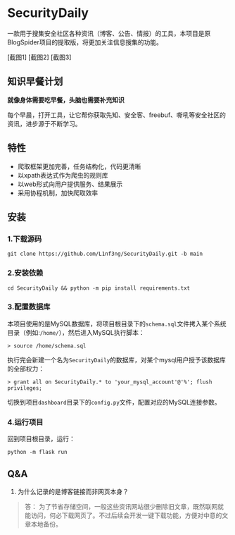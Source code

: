 # SecurityDaily
一款用于搜集安全社区各种资讯（博客、公告、情报）的工具，本项目是原BlogSpider项目的提取版，将更加关注信息搜集的功能。

[截图1]
[截图2]
[截图3]

## 知识早餐计划

**就像身体需要吃早餐，头脑也需要补充知识**

每个早晨，打开工具，让它帮你获取先知、安全客、freebuf、嘶吼等安全社区的资讯，进步源于不断学习。

## 特性

* 爬取框架更加完善，任务结构化，代码更清晰
* 以xpath表达式作为爬虫的规则库
* 以web形式向用户提供服务、结果展示
* 采用协程机制，加快爬取效率

## 安装

### 1.下载源码

`git clone https://github.com/L1nf3ng/SecurityDaily.git -b main`

### 2.安装依赖

`cd SecurityDaily && python -m pip install requirements.txt`

### 3.配置数据库

本项目使用的是MySQL数据库，将项目根目录下的`schema.sql`文件拷入某个系统目录（例如:`/home/`），然后进入MySQL执行脚本：

`> source /home/schema.sql`

执行完会新建一个名为`SecurityDaily`的数据库，对某个mysql用户授予该数据库的全部权力：

`> grant all on SecurityDaily.* to 'your_mysql_account'@'%'; flush privileges;`

切换到项目`dashboard`目录下的`config.py`文件，配置对应的MySQL连接参数。

### 4.运行项目

回到项目根目录，运行：

`python -m flask run`

## Q&A

1. 为什么记录的是博客链接而非网页本身？
>答： 为了节省存储空间，一般这些资讯网站很少删除旧文章，既然联网就能访问，何必下载网页了。不过后续会开发一键下载功能，方便对中意的文章本地备份。
